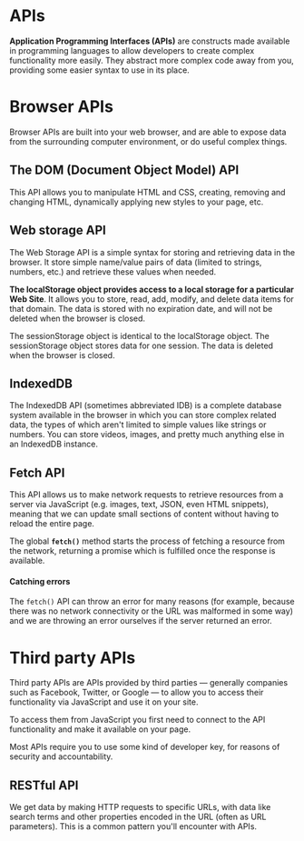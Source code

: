 # APIs

**Application Programming Interfaces (APIs)** are constructs made available in programming languages to allow developers to create complex functionality more easily. They abstract more complex code away from you, providing some easier syntax to use in its place.

# Browser APIs

Browser APIs are built into your web browser, and are able to expose data from the surrounding computer environment, or do useful complex things.

## **The DOM** **(Document Object Model)** **API** 

This API allows you to manipulate HTML and CSS, creating, removing and changing HTML, dynamically applying new styles to your page, etc.

## Web storage API

The Web Storage API is a simple syntax for storing and retrieving data in the browser. It store simple name/value pairs of data (limited to strings, numbers, etc.) and retrieve these values when needed.

**The localStorage object provides access to a local storage for a particular Web Site**. It allows you to store, read, add, modify, and delete data items for that domain. The data is stored with no expiration date, and will not be deleted when the browser is closed. 

The sessionStorage object is identical to the localStorage object. The sessionStorage object stores data for one session. The data is deleted when the browser is closed.

## IndexedDB

The IndexedDB API (sometimes abbreviated IDB) is a complete database system available in the browser in which you can store complex related data, the types of which aren't limited to simple values like strings or numbers. You can store videos, images, and pretty much anything else in an IndexedDB instance.

## Fetch API

This API allows us to make network requests to retrieve resources from a server via JavaScript (e.g. images, text, JSON, even HTML snippets), meaning that we can update small sections of content without having to reload the entire page.

The global **`fetch()`** method starts the process of fetching a resource from the network, returning a promise which is fulfilled once the response is available.

#### Catching errors

The `fetch()` API can throw an error for many reasons (for example, because there was no network connectivity or the URL was malformed in some way) and we are throwing an error ourselves if the server returned an error.



# Third party APIs

Third party APIs are APIs provided by third parties — generally companies such as Facebook, Twitter, or Google — to allow you to access their functionality via JavaScript and use it on your site.

To access them from JavaScript you first need to connect to the API functionality and make it available on your page.

Most APIs require you to use some kind of developer key, for reasons of security and accountability.


## RESTful API

We get data by making HTTP requests to specific URLs, with data like search terms and other properties encoded in the URL (often as URL parameters). This is a common pattern you'll encounter with APIs.